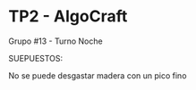 # TP2 - AlgoCraft

Grupo #13 - Turno Noche

SUEPUESTOS:

No se puede desgastar madera con un pico fino
